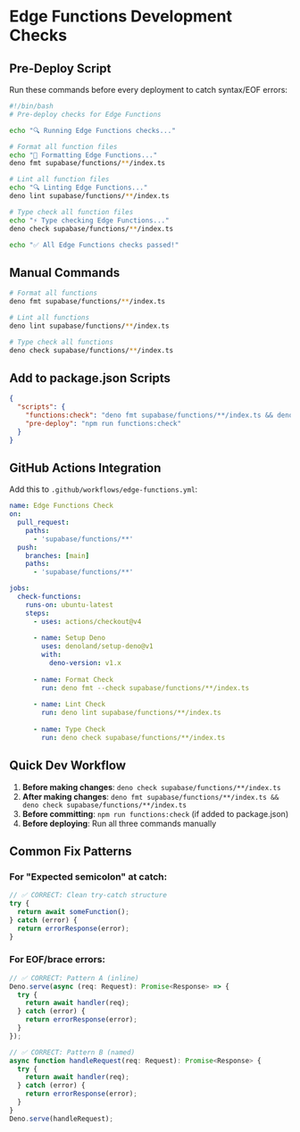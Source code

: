 # Edge Functions Development Checks

## Pre-Deploy Script

Run these commands before every deployment to catch syntax/EOF errors:

```bash
#!/bin/bash
# Pre-deploy checks for Edge Functions

echo "🔍 Running Edge Functions checks..."

# Format all function files
echo "📝 Formatting Edge Functions..."
deno fmt supabase/functions/**/index.ts

# Lint all function files  
echo "🔍 Linting Edge Functions..."
deno lint supabase/functions/**/index.ts

# Type check all function files
echo "⚡ Type checking Edge Functions..."
deno check supabase/functions/**/index.ts

echo "✅ All Edge Functions checks passed!"
```

## Manual Commands

```bash
# Format all functions
deno fmt supabase/functions/**/index.ts

# Lint all functions  
deno lint supabase/functions/**/index.ts

# Type check all functions
deno check supabase/functions/**/index.ts
```

## Add to package.json Scripts

```json
{
  "scripts": {
    "functions:check": "deno fmt supabase/functions/**/index.ts && deno lint supabase/functions/**/index.ts && deno check supabase/functions/**/index.ts",
    "pre-deploy": "npm run functions:check"
  }
}
```

## GitHub Actions Integration

Add this to `.github/workflows/edge-functions.yml`:

```yaml
name: Edge Functions Check
on:
  pull_request:
    paths:
      - 'supabase/functions/**'
  push:
    branches: [main]
    paths:
      - 'supabase/functions/**'

jobs:
  check-functions:
    runs-on: ubuntu-latest
    steps:
      - uses: actions/checkout@v4
      
      - name: Setup Deno
        uses: denoland/setup-deno@v1
        with:
          deno-version: v1.x
          
      - name: Format Check
        run: deno fmt --check supabase/functions/**/index.ts
        
      - name: Lint Check  
        run: deno lint supabase/functions/**/index.ts
        
      - name: Type Check
        run: deno check supabase/functions/**/index.ts
```

## Quick Dev Workflow

1. **Before making changes**: `deno check supabase/functions/**/index.ts`
2. **After making changes**: `deno fmt supabase/functions/**/index.ts && deno check supabase/functions/**/index.ts`
3. **Before committing**: `npm run functions:check` (if added to package.json)
4. **Before deploying**: Run all three commands manually

## Common Fix Patterns

### For "Expected semicolon" at catch:
```typescript
// ✅ CORRECT: Clean try-catch structure
try {
  return await someFunction();
} catch (error) {
  return errorResponse(error);
}
```

### For EOF/brace errors:
```typescript
// ✅ CORRECT: Pattern A (inline)
Deno.serve(async (req: Request): Promise<Response> => {
  try {
    return await handler(req);
  } catch (error) {
    return errorResponse(error);
  }
});

// ✅ CORRECT: Pattern B (named)  
async function handleRequest(req: Request): Promise<Response> {
  try {
    return await handler(req);
  } catch (error) {
    return errorResponse(error);
  }
}
Deno.serve(handleRequest);
```